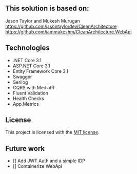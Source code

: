 ## This solution is based on:

Jason Taylor and Mukesh Murugan
<br/>
https://github.com/jasontaylordev/CleanArchitecture
<br/>
https://github.com/iammukeshm/CleanArchitecture.WebApi

## Technologies
* .NET Core 3.1
* ASP.NET Core 3.1
* Entity Framework Core 3.1
* Swagger
* Serilog
* CQRS with MediatR
* Fluent Validation
* Health Checks
* App.Metrics

## License

This project is licensed with the [MIT license](LICENSE).

## Future work
- [] Add JWT Auth and a simple IDP
- [] Containerize WebApi